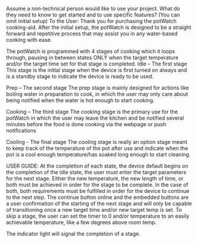 Assume a non-technical person would like to use your project. What do they need to know to get started and to use specific features? (You can omit initial setup)
To the User:
Thank you for purchasing the potWatch cooking-aid. After the initial setup, the potWatch is designed to be a straight forward and repetitive process that may assist you in any water-based cooking with ease.

The potWatch is programmed with 4 stages of cooking which it loops through, pausing in between states ONLY when the target temperature and/or the target time set for that stage is completed.
Idle – The first stage
  This stage is the initial stage when the device is first turned on always and is a standby stage to indicate the device is ready to be used.

Prep – The second stage
  The prep stage is mainly designed for actions like boiling water in preparation to cook, in which the user may only care about being notified when the water is hot enough to start cooking.

Cooking – The third stage
  The cooking stage is the primary use for the potWatch in which the user may leave the kitchen and be notified several minutes before the food is done cooking via the webpage or push notifications

Cooling - The final stage
  The cooling stage is really an option stage meant to keep track of the temperature of the pot after use and indicate when the pot is a cool enough temperature/has soaked long enough to start cleaning.

USER GUIDE:
At the completion of each state, the device default begins on the completion of the idle state, the user must enter the target parameters for the next stage. Either the new temperature, the new length of time, or both must be achieved in order for the stage to be complete. In the case of both, both requirements must be fulfilled in order for the device to continue to the next step. The continue button online and the embedded buttons are a user confirmation of the starting of the next stage and will only be capable of transitioning once a new target time and/or new target temp is set. To skip a stage, the user can set the timer to 0 and/or temperature to an easily achievable temperature, like a few degrees above room temp. 

The indicator light will signal the completion of a stage.
